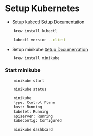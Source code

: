 # Setup Kubernetes

- Setup kubectl [Setup Documentation](https://kubernetes.io/docs/tasks/tools)
```bash
    brew install kubectl
    
    kubectl version --client
```
- Setup minikube [Setup Documentation](https://minikube.sigs.k8s.io/docs/start)
```bash
    brew install minikube
```
### Start minikube
```bash
    minikube start
```
```bash
    minikube status
```
```bash
    minikube
    type: Control Plane
    host: Running
    kubelet: Running
    apiserver: Running
    kubeconfig: Configured
```
```bash
    minikube dashboard
```
